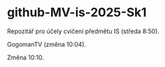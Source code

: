 # github-MV-is-2025-Sk1
Repozitář pro účely cvičení předmětu
IS (středa 8:50).

GogomanTV (změna 10:04).

Změna 10:10.
